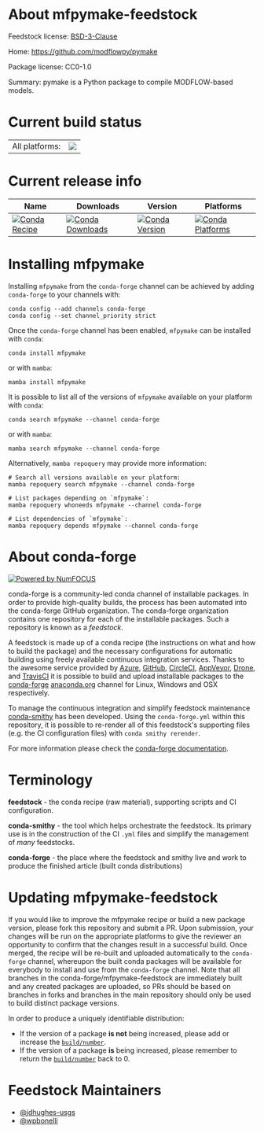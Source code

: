 About mfpymake-feedstock
========================

Feedstock license: [BSD-3-Clause](https://github.com/conda-forge/mfpymake-feedstock/blob/main/LICENSE.txt)

Home: https://github.com/modflowpy/pymake

Package license: CC0-1.0

Summary: pymake is a Python package to compile MODFLOW-based models.

Current build status
====================


<table><tr><td>All platforms:</td>
    <td>
      <a href="https://dev.azure.com/conda-forge/feedstock-builds/_build/latest?definitionId=18994&branchName=main">
        <img src="https://dev.azure.com/conda-forge/feedstock-builds/_apis/build/status/mfpymake-feedstock?branchName=main">
      </a>
    </td>
  </tr>
</table>

Current release info
====================

| Name | Downloads | Version | Platforms |
| --- | --- | --- | --- |
| [![Conda Recipe](https://img.shields.io/badge/recipe-mfpymake-green.svg)](https://anaconda.org/conda-forge/mfpymake) | [![Conda Downloads](https://img.shields.io/conda/dn/conda-forge/mfpymake.svg)](https://anaconda.org/conda-forge/mfpymake) | [![Conda Version](https://img.shields.io/conda/vn/conda-forge/mfpymake.svg)](https://anaconda.org/conda-forge/mfpymake) | [![Conda Platforms](https://img.shields.io/conda/pn/conda-forge/mfpymake.svg)](https://anaconda.org/conda-forge/mfpymake) |

Installing mfpymake
===================

Installing `mfpymake` from the `conda-forge` channel can be achieved by adding `conda-forge` to your channels with:

```
conda config --add channels conda-forge
conda config --set channel_priority strict
```

Once the `conda-forge` channel has been enabled, `mfpymake` can be installed with `conda`:

```
conda install mfpymake
```

or with `mamba`:

```
mamba install mfpymake
```

It is possible to list all of the versions of `mfpymake` available on your platform with `conda`:

```
conda search mfpymake --channel conda-forge
```

or with `mamba`:

```
mamba search mfpymake --channel conda-forge
```

Alternatively, `mamba repoquery` may provide more information:

```
# Search all versions available on your platform:
mamba repoquery search mfpymake --channel conda-forge

# List packages depending on `mfpymake`:
mamba repoquery whoneeds mfpymake --channel conda-forge

# List dependencies of `mfpymake`:
mamba repoquery depends mfpymake --channel conda-forge
```


About conda-forge
=================

[![Powered by
NumFOCUS](https://img.shields.io/badge/powered%20by-NumFOCUS-orange.svg?style=flat&colorA=E1523D&colorB=007D8A)](https://numfocus.org)

conda-forge is a community-led conda channel of installable packages.
In order to provide high-quality builds, the process has been automated into the
conda-forge GitHub organization. The conda-forge organization contains one repository
for each of the installable packages. Such a repository is known as a *feedstock*.

A feedstock is made up of a conda recipe (the instructions on what and how to build
the package) and the necessary configurations for automatic building using freely
available continuous integration services. Thanks to the awesome service provided by
[Azure](https://azure.microsoft.com/en-us/services/devops/), [GitHub](https://github.com/),
[CircleCI](https://circleci.com/), [AppVeyor](https://www.appveyor.com/),
[Drone](https://cloud.drone.io/welcome), and [TravisCI](https://travis-ci.com/)
it is possible to build and upload installable packages to the
[conda-forge](https://anaconda.org/conda-forge) [anaconda.org](https://anaconda.org/)
channel for Linux, Windows and OSX respectively.

To manage the continuous integration and simplify feedstock maintenance
[conda-smithy](https://github.com/conda-forge/conda-smithy) has been developed.
Using the ``conda-forge.yml`` within this repository, it is possible to re-render all of
this feedstock's supporting files (e.g. the CI configuration files) with ``conda smithy rerender``.

For more information please check the [conda-forge documentation](https://conda-forge.org/docs/).

Terminology
===========

**feedstock** - the conda recipe (raw material), supporting scripts and CI configuration.

**conda-smithy** - the tool which helps orchestrate the feedstock.
                   Its primary use is in the construction of the CI ``.yml`` files
                   and simplify the management of *many* feedstocks.

**conda-forge** - the place where the feedstock and smithy live and work to
                  produce the finished article (built conda distributions)


Updating mfpymake-feedstock
===========================

If you would like to improve the mfpymake recipe or build a new
package version, please fork this repository and submit a PR. Upon submission,
your changes will be run on the appropriate platforms to give the reviewer an
opportunity to confirm that the changes result in a successful build. Once
merged, the recipe will be re-built and uploaded automatically to the
`conda-forge` channel, whereupon the built conda packages will be available for
everybody to install and use from the `conda-forge` channel.
Note that all branches in the conda-forge/mfpymake-feedstock are
immediately built and any created packages are uploaded, so PRs should be based
on branches in forks and branches in the main repository should only be used to
build distinct package versions.

In order to produce a uniquely identifiable distribution:
 * If the version of a package **is not** being increased, please add or increase
   the [``build/number``](https://docs.conda.io/projects/conda-build/en/latest/resources/define-metadata.html#build-number-and-string).
 * If the version of a package **is** being increased, please remember to return
   the [``build/number``](https://docs.conda.io/projects/conda-build/en/latest/resources/define-metadata.html#build-number-and-string)
   back to 0.

Feedstock Maintainers
=====================

* [@jdhughes-usgs](https://github.com/jdhughes-usgs/)
* [@wpbonelli](https://github.com/wpbonelli/)

